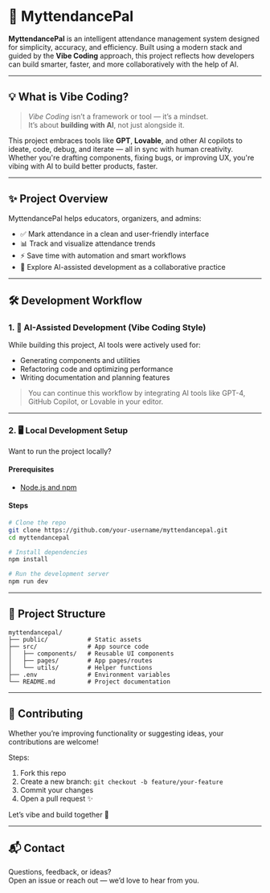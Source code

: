 # 📘 MyttendancePal

**MyttendancePal** is an intelligent attendance management system designed for simplicity, accuracy, and efficiency. Built using a modern stack and guided by the **Vibe Coding** approach, this project reflects how developers can build smarter, faster, and more collaboratively with the help of AI.

---

## 💡 What is Vibe Coding?

> *Vibe Coding* isn’t a framework or tool — it’s a mindset.  
> It’s about **building with AI**, not just alongside it.  

This project embraces tools like **GPT**, **Lovable**, and other AI copilots to ideate, code, debug, and iterate — all in sync with human creativity. Whether you're drafting components, fixing bugs, or improving UX, you're vibing with AI to build better products, faster.

---

## ✨ Project Overview

MyttendancePal helps educators, organizers, and admins:

- ✅ Mark attendance in a clean and user-friendly interface  
- 📊 Track and visualize attendance trends  
- ⚡ Save time with automation and smart workflows  
- 🤖 Explore AI-assisted development as a collaborative practice

---

## 🛠 Development Workflow

### 1. 🧠 AI-Assisted Development (Vibe Coding Style)

While building this project, AI tools were actively used for:

- Generating components and utilities
- Refactoring code and optimizing performance
- Writing documentation and planning features

> You can continue this workflow by integrating AI tools like GPT-4, GitHub Copilot, or Lovable in your editor.

---

### 2. 🖥 Local Development Setup

Want to run the project locally?

#### Prerequisites

- [Node.js and npm](https://github.com/nvm-sh/nvm#installing-and-updating)

#### Steps

```bash
# Clone the repo
git clone https://github.com/your-username/myttendancepal.git
cd myttendancepal

# Install dependencies
npm install

# Run the development server
npm run dev
```

---

## 📁 Project Structure

```
myttendancepal/
├── public/           # Static assets
├── src/              # App source code
│   ├── components/   # Reusable UI components
│   ├── pages/        # App pages/routes
│   └── utils/        # Helper functions
├── .env              # Environment variables
└── README.md         # Project documentation
```

---

## 🤝 Contributing

Whether you’re improving functionality or suggesting ideas, your contributions are welcome!

Steps:

1. Fork this repo  
2. Create a new branch: `git checkout -b feature/your-feature`  
3. Commit your changes  
4. Open a pull request ✨  

Let’s vibe and build together 🚀

---

## 📬 Contact

Questions, feedback, or ideas?  
Open an issue or reach out — we’d love to hear from you.
